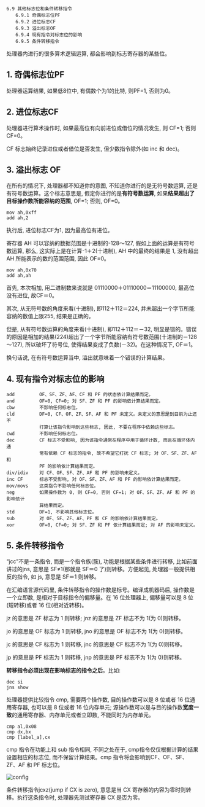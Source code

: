 ```
6.9 其他标志位和条件转移指令 
　　6.9.1 奇偶标志位PF 
　　6.9.2 进位标志CF 
　　6.9.3 溢出标志OF 
　　6.9.4 现有指令对标志位的影响 
　　6.9.5 条件转移指令 
```

处理器内进行的很多算术逻辑运算, 都会影响到标志寄存器的某些位。

## 1. 奇偶标志位PF

处理器运算结果, 如果低8位中, 有偶数个为1的比特, 则PF=1, 否则为0。

## 2. 进位标志CF

处理器进行算术操作时, 如果最高位有向前进位或借位的情况发生, 则 CF=1; 否则 CF=0。

CF 标志始终记录进位或者借位是否发生, 但少数指令除外(如 inc 和 dec)。

## 3. 溢出标志 OF

在所有的情况下, 处理器都不知道你的意图, 不知道你进行的是无符号数运算, 还是有符号数运算。这个标志意思是, 假定你进行的是**有符号数运算**, 如果**结果超出了目标操作数所能容纳的范围**, OF=1; 否则, OF=0。

```
mov ah,0xff
add ah,2
```

执行后, 进位标志CF为1, 因为最高位有进位。

寄存器 AH 可以容纳的数据范围是十进制的-128～127, 假如上面的运算是有符号数运算, 那么, 这实际上是在计算-1＋2(十进制), AH 中的最终的结果是 1, 没有超出 AH 所能表示的数的范围范围, 因此 OF=0。

```
mov ah,0x70
add ah,ah
```

首先, 本次相加, 用二进制数来说就是 01110000＋01110000＝11100000, 最高位没有进位, 故CF＝0。

其次, 从无符号数的角度来看(十进制), 即112＋112＝224, 并未超出一个字节所能容纳的数值上限255, 结果是正确的。

但是, 从有符号数运算的角度来看(十进制), 即112＋112＝－32, 明显是错的。错误的原因是相加的结果(224)超出了一个字节所能容纳有符号数范围(十进制的－128～127), 所以破坏了符号位, 使得结果变成了负数(－32)。在这种情况下, OF＝1。

换句话说, 在有符号数运算当中, 溢出就意味着一个错误的计算结果。

## 4. 现有指令对标志位的影响

```
add         OF、SF、ZF、AF、CF 和 PF 的状态依计算结果而定。
and         OF=0, CF=0; 对 SF、ZF 和 PF 的影响依计算结果而定。
cbw         不影响任何标志位。
cld         DF=0, CF、OF、ZF、SF、AF 和 PF 未定义。未定义的意思是到目前为止还不
            打算让该指令影响到这些标志, 因此, 不要在程序中依赖这些标志。
cwd         不影响任何标志位。
dec         CF 标志不受影响, 因为该指令通常在程序中用于循环计数, 而且在循环体内通
            常有依赖 CF 标志的指令, 故不希望它打扰 CF 标志; 对 OF、SF、ZF、AF 和
            PF 的影响依计算结果而定。
div/idiv    对 CF、OF、SF、ZF、AF 和 PF 的影响未定义。
inc CF      标志不受影响, 对 OF、SF、ZF、AF 和 PF 的影响依计算结果而定。
mov/movs    这类指令不影响任何标志位。
neg         如果操作数为 0, 则 CF=0, 否则 CF=1; 对 OF、SF、ZF、AF 和 PF 的影响依计
            算结果而定。
std         DF=1, 不影响其他标志位。
sub         对 OF、SF、ZF、AF、PF 和 CF 的影响依计算结果而定。
xor         OF=0, CF=0; 对 SF、ZF 和 PF 依计算结果而定; 对 AF 的影响未定义。
```

## 5. 条件转移指令

“jcc”不是一条指令, 而是一个指令族(簇), 功能是根据某些条件进行转移, 比如前面讲过的jns, 意思是 SF≠1(那就是 SF＝0 了)则转移。方便起见, 处理器一般提供相反的指令, 如 js, 意思是 SF＝1 则转移。

在汇编语言源代码里, 条件转移指令的操作数是标号。编译成机器码后, 操作数是一个立即数, 是相对于目标指令的偏移量。在 16 位处理器上, 偏移量可以是 8 位(短转移)或者 16 位(相对近转移)。

jz 的意思是 ZF 标志为 1 则转移; jnz 的意思是 ZF 标志不为 1(为 0)则转移。

jo 的意思是 OF 标志为 1 则转移, jno 的意思是 OF 标志不为 1(为 0)则转移。

jc 的意思是 CF 标志为 1 则转移, jnc 的意思是 CF 标志不为 1(为 0)则转移。

jp 的意思是 PF 标志为 1 则转移, jnp 的意思是 PF 标志不为 1(为 0)则转移。

**转移指令必须出现在影响标志的指令之后**。比如: 

```
dec si
jns show
```

处理器提供比较指令 cmp, 需要两个操作数, 目的操作数可以是 8 位或者 16 位通用寄存器, 也可以是 8 位或者 16 位内存单元; 源操作数可以是与目的操作数**宽度一致**的通用寄存器、内存单元或者立即数, 不能同时为内存单元。

```
cmp al,0x08
cmp dx,bx
cmp [label_a],cx
```

cmp 指令在功能上和 sub 指令相同, 不同之处在于, cmp指令仅仅根据计算的结果设置相应的标志位, 而不保留计算结果。cmp 指令将会影响到CF、OF、SF、ZF、AF 和 PF 标志位。

![config](images/4.png)

条件转移指令jcxz(jump if CX is zero), 意思是当 CX 寄存器的内容为零时则转移。执行这条指令时, 处理器先测试寄存器 CX 是否为零。